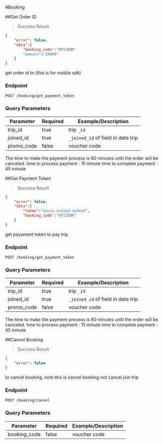 #Booking

##Get Order ID
> Success Result

```json
{
    "error": false,
    "data":{
        "booking_code":"OPIJDNK"
        "amount":"10000"
    }
}
```
get order id to (this is for mobile sdk)

### Endpoint

`POST /booking/get_payment_token`

### Query Parameters
Parameter | Required | Example/Description
--------- | ------- | -----------
trip_id   | true    | trip `_id`
joined_id |true |  `_joined_id` of field in date trip
promo_code| false | voucher code

<aside class="notice">
The time to make the payment process is 60 minutes until the order will be canceled.
time to process payment : 15 minute
time to complete payment : 45 minute
</aside>



##Get Payment Token
> Success Result

```json
{
    "error": false,
    "data":{
        "token":"easas-asdasd-asdasd",
        "booking_code":"OPIJDNK"
    }
}
```
get payament token to pay trip

### Endpoint

`POST /booking/get_payment_token`

### Query Parameters
Parameter | Required | Example/Description
--------- | ------- | -----------
trip_id   | true    | trip `_id`
joined_id |true |  `_joined_id` of field in date trip
promo_code| false | voucher code

<aside class="notice">
The time to make the payment process is 60 minutes until the order will be canceled.
time to process payment : 15 minute
time to complete payment : 45 minute
</aside>

##Cancel Booking
> Success Result

```json
{
    "error": false
}
```
to cancel booking, note this is cancel booking not cancel join trip
### Endpoint

`POST /booking/cancel`

### Query Parameters
Parameter | Required | Example/Description
--------- | ------- | -----------
booking_code| false | voucher code

